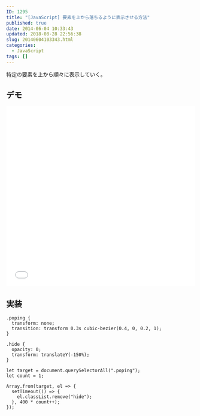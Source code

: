 ```yaml
---
ID: 1295
title: "[JavaScript] 要素を上から落ちるように表示させる方法"
published: true
date: 2014-06-04 10:33:43
updated: 2018-08-28 22:56:38
slug: 20140604103343.html
categories:
  - JavaScript
tags: []
---
```


特定の要素を上から順々に表示していく。

<!--more-->

## デモ

<iframe height='480' scrolling='no' title='an element appear to fall from above' src='//codepen.io/hiro0218/embed/pObLQy/?height=477&theme-id=light&default-tab=result&embed-version=2' frameborder='no' allowtransparency='true' allowfullscreen='true' style='width: 100%;'>See the Pen <a href='https://codepen.io/hiro0218/pen/pObLQy/'>an element appear to fall from above</a> by hiro (<a href='https://codepen.io/hiro0218'>@hiro0218</a>) on <a href='https://codepen.io'>CodePen</a>.
</iframe>

## 実装

```language-css
.poping {
  transform: none;
  transition: transform 0.3s cubic-bezier(0.4, 0, 0.2, 1);
}

.hide {
  opacity: 0;
  transform: translateY(-150%);
}
```

```language-js
let target = document.querySelectorAll(".poping");
let count = 1;

Array.from(target, el => {
  setTimeout(() => {
    el.classList.remove("hide");
  }, 400 * count++);
});
```
